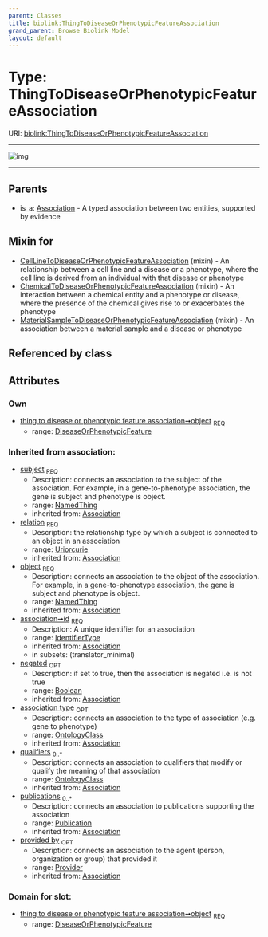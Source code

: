 ```yaml
---
parent: Classes
title: biolink:ThingToDiseaseOrPhenotypicFeatureAssociation
grand_parent: Browse Biolink Model
layout: default
---
```


# Type: ThingToDiseaseOrPhenotypicFeatureAssociation




URI: [biolink:ThingToDiseaseOrPhenotypicFeatureAssociation](https://w3id.org/biolink/vocab/ThingToDiseaseOrPhenotypicFeatureAssociation)


---

![img](http://yuml.me/diagram/nofunky;dir:TB/class/[Provider]%3Cprovided%20by(i)%200..1-%20[ThingToDiseaseOrPhenotypicFeatureAssociation%7Crelation(i):uriorcurie;id(i):identifier_type;negated(i):boolean%20%3F],%20[Publication]%3Cpublications(i)%200..*-%20[ThingToDiseaseOrPhenotypicFeatureAssociation],%20[OntologyClass]%3Cqualifiers(i)%200..*-%20[ThingToDiseaseOrPhenotypicFeatureAssociation],%20[OntologyClass]%3Cassociation%20type(i)%200..1-%20[ThingToDiseaseOrPhenotypicFeatureAssociation],%20[NamedThing]%3Csubject(i)%201..1-%20[ThingToDiseaseOrPhenotypicFeatureAssociation],%20[DiseaseOrPhenotypicFeature]%3Cobject%201..1-%20[ThingToDiseaseOrPhenotypicFeatureAssociation],%20[MaterialSampleToDiseaseOrPhenotypicFeatureAssociation]uses%20-.-%3E[ThingToDiseaseOrPhenotypicFeatureAssociation],%20[ChemicalToDiseaseOrPhenotypicFeatureAssociation]uses%20-.-%3E[ThingToDiseaseOrPhenotypicFeatureAssociation],%20[CellLineToDiseaseOrPhenotypicFeatureAssociation]uses%20-.-%3E[ThingToDiseaseOrPhenotypicFeatureAssociation],%20[Association]%5E-[ThingToDiseaseOrPhenotypicFeatureAssociation])

---


## Parents

 *  is_a: [Association](Association.md) - A typed association between two entities, supported by evidence

## Mixin for

 * [CellLineToDiseaseOrPhenotypicFeatureAssociation](CellLineToDiseaseOrPhenotypicFeatureAssociation.md) (mixin)  - An relationship between a cell line and a disease or a phenotype, where the cell line is derived from an individual with that disease or phenotype
 * [ChemicalToDiseaseOrPhenotypicFeatureAssociation](ChemicalToDiseaseOrPhenotypicFeatureAssociation.md) (mixin)  - An interaction between a chemical entity and a phenotype or disease, where the presence of the chemical gives rise to or exacerbates the phenotype
 * [MaterialSampleToDiseaseOrPhenotypicFeatureAssociation](MaterialSampleToDiseaseOrPhenotypicFeatureAssociation.md) (mixin)  - An association between a material sample and a disease or phenotype

## Referenced by class


## Attributes


### Own

 * [thing to disease or phenotypic feature association➞object](thing_to_disease_or_phenotypic_feature_association_object.md)  <sub>REQ</sub>
    * range: [DiseaseOrPhenotypicFeature](DiseaseOrPhenotypicFeature.md)

### Inherited from association:

 * [subject](subject.md)  <sub>REQ</sub>
    * Description: connects an association to the subject of the association. For example, in a gene-to-phenotype association, the gene is subject and phenotype is object.
    * range: [NamedThing](NamedThing.md)
    * inherited from: [Association](Association.md)
 * [relation](relation.md)  <sub>REQ</sub>
    * Description: the relationship type by which a subject is connected to an object in an association
    * range: [Uriorcurie](types/Uriorcurie.md)
    * inherited from: [Association](Association.md)
 * [object](object.md)  <sub>REQ</sub>
    * Description: connects an association to the object of the association. For example, in a gene-to-phenotype association, the gene is subject and phenotype is object.
    * range: [NamedThing](NamedThing.md)
    * inherited from: [Association](Association.md)
 * [association➞id](association_id.md)  <sub>REQ</sub>
    * Description: A unique identifier for an association
    * range: [IdentifierType](types/IdentifierType.md)
    * inherited from: [Association](Association.md)
    * in subsets: (translator_minimal)
 * [negated](negated.md)  <sub>OPT</sub>
    * Description: if set to true, then the association is negated i.e. is not true
    * range: [Boolean](types/Boolean.md)
    * inherited from: [Association](Association.md)
 * [association type](association_type.md)  <sub>OPT</sub>
    * Description: connects an association to the type of association (e.g. gene to phenotype)
    * range: [OntologyClass](OntologyClass.md)
    * inherited from: [Association](Association.md)
 * [qualifiers](qualifiers.md)  <sub>0..*</sub>
    * Description: connects an association to qualifiers that modify or qualify the meaning of that association
    * range: [OntologyClass](OntologyClass.md)
    * inherited from: [Association](Association.md)
 * [publications](publications.md)  <sub>0..*</sub>
    * Description: connects an association to publications supporting the association
    * range: [Publication](Publication.md)
    * inherited from: [Association](Association.md)
 * [provided by](provided_by.md)  <sub>OPT</sub>
    * Description: connects an association to the agent (person, organization or group) that provided it
    * range: [Provider](Provider.md)
    * inherited from: [Association](Association.md)

### Domain for slot:

 * [thing to disease or phenotypic feature association➞object](thing_to_disease_or_phenotypic_feature_association_object.md)  <sub>REQ</sub>
    * range: [DiseaseOrPhenotypicFeature](DiseaseOrPhenotypicFeature.md)
